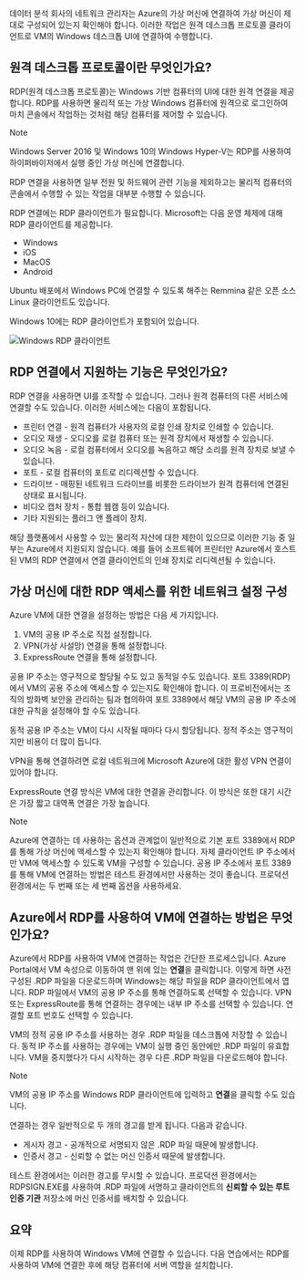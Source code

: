 데이터 분석 회사의 네트워크 관리자는 Azure의 가상 머신에 연결하여 가상 머신이 제대로 구성되어 있는지 확인해야 합니다. 이러한 작업은 원격 데스크톱 프로토콜 클라이언트로 VM의 Windows 데스크톱 UI에 연결하여 수행합니다.

## <a name="what-is-the-remote-desktop-protocol"></a>원격 데스크톱 프로토콜이란 무엇인가요?

RDP(원격 데스크톱 프로토콜)는 Windows 기반 컴퓨터의 UI에 대한 원격 연결을 제공합니다. RDP를 사용하면 물리적 또는 가상 Windows 컴퓨터에 원격으로 로그인하여 마치 콘솔에서 작업하는 것처럼 해당 컴퓨터를 제어할 수 있습니다.

> [!Note]
> Windows Server 2016 및 Windows 10의 Windows Hyper-V는 RDP를 사용하여 하이퍼바이저에서 실행 중인 가상 머신에 연결합니다.

RDP 연결을 사용하면 일부 전원 및 하드웨어 관련 기능을 제외하고는 물리적 컴퓨터의 콘솔에서 수행할 수 있는 작업을 대부분 수행할 수 있습니다.

RDP 연결에는 RDP 클라이언트가 필요합니다. Microsoft는 다음 운영 체제에 대해 RDP 클라이언트를 제공합니다.

* Windows
* iOS
* MacOS
* Android

Ubuntu 배포에서 Windows PC에 연결할 수 있도록 해주는 Remmina 같은 오픈 소스 Linux 클라이언트도 있습니다.

Windows 10에는 RDP 클라이언트가 포함되어 있습니다.

![Windows RDP 클라이언트](../images/2-rdp-client.PNG)

## <a name="what-functionality-does-an-rdp-connection-support"></a>RDP 연결에서 지원하는 기능은 무엇인가요?

RDP 연결을 사용하면 UI를 조작할 수 있습니다. 그러나 원격 컴퓨터의 다른 서비스에 연결할 수도 있습니다. 이러한 서비스에는 다음이 포함됩니다.

* 프린터 연결 - 원격 컴퓨터가 사용자의 로컬 인쇄 장치로 인쇄할 수 있습니다.
* 오디오 재생 - 오디오를 로컬 컴퓨터 또는 원격 장치에서 재생할 수 있습니다.
* 오디오 녹음 - 로컬 컴퓨터에서 오디오를 녹음하고 해당 소리를 원격 장치로 보낼 수 있습니다.
* 포트 - 로컬 컴퓨터의 포트로 리디렉션할 수 있습니다.
* 드라이브 - 매핑된 네트워크 드라이브를 비롯한 드라이브가 원격 컴퓨터에 연결된 상태로 표시됩니다.
* 비디오 캡처 장치 - 통합 웹캠 등이 있습니다.
* 기타 지원되는 플러그 앤 플레이 장치.

해당 플랫폼에서 사용할 수 있는 물리적 자산에 대한 제한이 있으므로 이러한 기능 중 일부는 Azure에서 지원되지 않습니다. 예를 들어 소프트웨어 프린터만 Azure에서 호스트된 VM의 RDP 연결에서 연결 클라이언트의 인쇄 장치로 리디렉션될 수 있습니다.

## <a name="configure-network-settings-for-rdp-access-to-virtual-machines"></a>가상 머신에 대한 RDP 액세스를 위한 네트워크 설정 구성

Azure VM에 대한 연결을 설정하는 방법은 다음 세 가지입니다.

1. VM의 공용 IP 주소로 직접 설정합니다.
2. VPN(가상 사설망) 연결을 통해 설정합니다.
3. ExpressRoute 연결을 통해 설정합니다.

공용 IP 주소는 영구적으로 할당될 수도 있고 동적일 수도 있습니다. 포트 3389(RDP)에서 VM의 공용 주소에 액세스할 수 있는지도 확인해야 합니다. 이 프로비전에서는 조직의 방화벽 보안을 관리하는 팀과 협의하여 포트 3389에서 해당 VM의 공용 IP 주소에 대한 규칙을 설정해야 할 수도 있습니다.

동적 공용 IP 주소는 VM이 다시 시작될 때마다 다시 할당됩니다. 정적 주소는 영구적이지만 비용이 더 많이 듭니다.

VPN을 통해 연결하려면 로컬 네트워크에 Microsoft Azure에 대한 활성 VPN 연결이 있어야 합니다.

ExpressRoute 연결 방식은 VM에 대한 연결을 관리합니다. 이 방식은 또한 대기 시간은 가장 짧고 대역폭 연결은 가장 높습니다.

> [!Note]
> Azure에 연결하는 데 사용하는 옵션과 관계없이 일반적으로 기본 포트 3389에서 RDP를 통해 가상 머신에 액세스할 수 있는지 확인해야 합니다. 자체 클라이언트 IP 주소에서만 VM에 액세스할 수 있도록 VM을 구성할 수 있습니다. 공용 IP 주소에서 포트 3389를 통해 VM에 연결하는 방법은 테스트 환경에서만 사용하는 것이 좋습니다. 프로덕션 환경에서는 두 번째 또는 세 번째 옵션을 사용하세요.

## <a name="how-do-you-connect-to-a-vm-in-azure-using-rdp"></a>Azure에서 RDP를 사용하여 VM에 연결하는 방법은 무엇인가요?

Azure에서 RDP를 사용하여 VM에 연결하는 작업은 간단한 프로세스입니다. Azure Portal에서 VM 속성으로 이동하여 맨 위에 있는 **연결**을 클릭합니다. 이렇게 하면 사전 구성된 .RDP 파일을 다운로드하며 Windows는 해당 파일을 RDP 클라이언트에서 엽니다. RDP 파일에서 VM의 공용 IP 주소를 통해 연결하도록 선택할 수 있습니다. VPN 또는 ExpressRoute를 통해 연결하는 경우에는 내부 IP 주소를 선택할 수 있습니다. 연결할 포트 번호도 선택할 수 있습니다.

VM의 정적 공용 IP 주소를 사용하는 경우 .RDP 파일을 데스크톱에 저장할 수 있습니다. 동적 IP 주소를 사용하는 경우에는 VM이 실행 중인 동안에만 .RDP 파일이 유효합니다. VM을 중지했다가 다시 시작하는 경우 다른 .RDP 파일을 다운로드해야 합니다.

> [!Note]
> VM의 공용 IP 주소를 Windows RDP 클라이언트에 입력하고 **연결**을 클릭할 수도 있습니다.

연결하는 경우 일반적으로 두 개의 경고를 받게 됩니다. 다음과 같습니다.

* 게시자 경고 - 공개적으로 서명되지 않은 .RDP 파일 때문에 발생합니다.
* 인증서 경고 - 신뢰할 수 없는 머신 인증서 때문에 발생합니다.

테스트 환경에서는 이러한 경고를 무시할 수 있습니다. 프로덕션 환경에서는 RDPSIGN.EXE를 사용하여 .RDP 파일에 서명하고 클라이언트의 **신뢰할 수 있는 루트 인증 기관** 저장소에 머신 인증서를 배치할 수 있습니다.

## <a name="summary"></a>요약

이제 RDP를 사용하여 Windows VM에 연결할 수 있습니다. 다음 연습에서는 RDP를 사용하여 VM에 연결한 후에 해당 컴퓨터에 서버 역할을 설치합니다.
